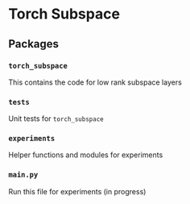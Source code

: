 # Torch Subspace

## Packages

### `torch_subspace`
This contains the code for low rank subspace layers

### `tests`
Unit tests for `torch_subspace`

### `experiments`
Helper functions and modules for experiments

### `main.py`
Run this file for experiments (in progress)
